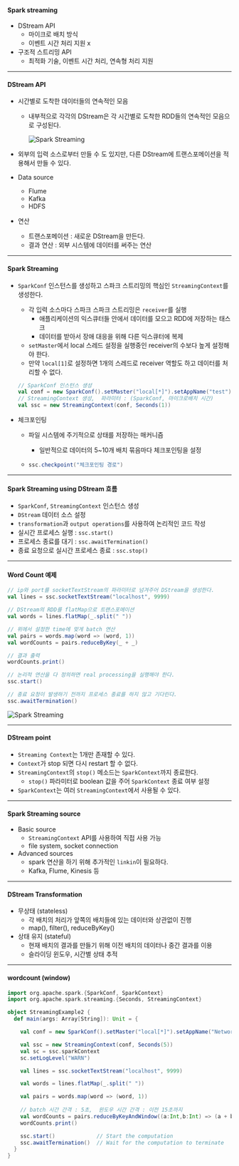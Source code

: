 #### Spark streaming

- DStream API
  - 마이크로 배치 방식
  - 이벤트 시간 처리 지원 x
- 구조적 스트리밍 API
  - 최적화 기술, 이벤트 시간 처리, 연속형 처리 지원

---

#### DStream API

- 시간별로 도착한 데이터들의 연속적인 모음

  - 내부적으로 각각의 DStream은 각 시간별로 도착한 RDD들의 연속적인 모음으로 구성된다.

    ![Spark Streaming](https://spark.apache.org/docs/latest/img/streaming-dstream.png)

- 외부의 입력 소스로부터 만들 수 도 있지만, 다른 DStream에 트랜스포메이션을 적용해서 만들 수 있다.

- Data source

  - Flume
  - Kafka
  - HDFS

- 연산

  - 트랜스포메이션 : 새로운 DStream을 만든다.
  - 결과 연산 : 외부 시스템에 데이터를 써주는 연산

---

#### Spark Streaming

- `SparkConf` 인스턴스를 생성하고 스파크 스트리밍의 핵심인 `StreamingContext`를 생성한다.

  - 각 입력 소스마다 스파크 스파크 스트리밍은 `receiver`를 실행
    - 애플리케이션의 익스큐터들 안에서 데이터를 모으고 RDD에 저장하는 태스크
    - 데이터를 받아서 장애 대응을 위해 다른 익스큐터에 복제
  - `setMaster`에서 local 스레드 설정을 실행중인 receiver의 수보다 높게 설정해야 한다. 
  - 만약 `local[1]`로 설정하면 1개의 스레드로 receiver 역할도 하고 데이터를 처리할 수 없다.

  ```scala
  // SparkConf 인스턴스 생성
  val conf = new SparkConf().setMaster("local[*]").setAppName("test")
  // StreamingContext 생성,  파라미터 : (SparkConf, 마이크로배치 시간)
  val ssc = new StreamingContext(conf, Seconds(1))
  ```

- 체크포인팅

  - 파일 시스템에 주기적으로 상태를 저장하는 매커니즘

    - 일반적으로 데이터의 5~10개 배치 묶음마다 체크포인팅을 설정

  - ```scala
    ssc.checkpoint("체크포인팅 경로")
    ```

---

#### Spark Streaming using DStream 흐름

- `SparkConf`, `StreamingContext` 인스턴스 생성
- `DStream` 데이터 소스 설정
- `transformation`과 `output operations`를 사용하여 논리적인 코드 작성
- 실시간 프로세스 실행  : `ssc.start()`
- 프로세스 종료를 대기 : `ssc.awaitTermination()`
- 종료 요청으로 실시간 프로세스 종료 : `ssc.stop()`

---

#### Word Count 예제

```scala
// ip와 port를 socketTextStream의 파라미터로 넘겨주어 DStream을 생성한다.
val lines = ssc.socketTextStream("localhost", 9999)

// DStream의 RDD를 flatMap으로 트랜스포메이션
val words = lines.flatMap(_.split(" "))

// 위에서 설정한 time에 맞게 batch 연산 
val pairs = words.map(word => (word, 1))
val wordCounts = pairs.reduceByKey(_ + _)

// 결과 출력
wordCounts.print()

// 논리적 연산을 다 정의하면 real processing을 실행해야 한다.
ssc.start()

// 종료 요청이 발생하기 전까지 프로세스 종료를 하지 않고 기다린다.
ssc.awaitTermination()
```

![Spark Streaming](https://spark.apache.org/docs/latest/img/streaming-dstream-ops.png)

---

#### DStream point

- `Streaming Context`는 1개만 존재할 수 있다.
- `Context`가 stop 되면 다시 restart 할 수 없다.
- `StreamingContext`의 `stop()` 메소드는 `SparkContext`까지 종료한다.
  - `stop()` 파라미터로 boolean 값을 주어 `SparkContext` 종료 여부 설정
- `SparkContext`는 여러 `StreamingContext`에서 사용될 수 있다.

---

#### Spark Streaming source

- Basic source
  - `StreamingContext` API를 사용하여 직접 사용 가능
  - file system, socket connection
- Advanced sources
  - spark 연산을 하기 위해 추가적인 `linkin`이 필요하다.
  - Kafka, Flume, Kinesis 등

---

#### DStream Transformation

- 무상태 (stateless)
  - 각 배치의 처리가 앞쪽의 배치들에 있는 데이터와 상관없이 진행
  - map(), filter(), reduceByKey()
- 상태 유지 (stateful)
  - 현재 배치의 결과를 만들기 위해 이전 배치의 데이터나 중간 결과를 이용
  - 슬라이딩 윈도우, 시간별 상태 추적

---

#### wordcount (window)

```scala
import org.apache.spark.{SparkConf, SparkContext}
import org.apache.spark.streaming.{Seconds, StreamingContext}

object StreamingExample2 {
  def main(args: Array[String]): Unit = {

    val conf = new SparkConf().setMaster("local[*]").setAppName("NetworkWordCount")

    val ssc = new StreamingContext(conf, Seconds(5))
    val sc = ssc.sparkContext
    sc.setLogLevel("WARN")

    val lines = ssc.socketTextStream("localhost", 9999)

    val words = lines.flatMap(_.split(" "))

    val pairs = words.map(word => (word, 1))
    
    // batch 시간 간격 : 5초,  윈도우 시간 간격 : 이전 15초까지
    val wordCounts = pairs.reduceByKeyAndWindow((a:Int,b:Int) => (a + b), Seconds(15), Seconds(5))
    wordCounts.print()

    ssc.start()             // Start the computation
    ssc.awaitTermination()  // Wait for the computation to terminate
  }
}

```

